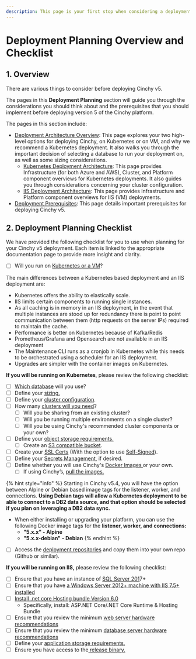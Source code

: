 ```yaml
---
description: This page is your first stop when considering a deployment of Cinchy v5.
---
```


# Deployment Planning Overview and Checklist

## 1. Overview

There are various things to consider before deploying Cinchy v5.

The pages in this **Deployment Planning** section will guide you through the considerations you should think about and the prerequisites that you should implement before deploying version 5 of the Cinchy platform.

The pages in this section include:

* [Deployment Architecture Overview](deployment-architecture-overview/): This page explores your two high-level options for deploying Cinchy, on Kubernetes or on VM, and why we recommend a Kubernetes deployment. It also walks you through the important decision of selecting a database to run your deployment on, as well as some sizing considerations.
  * [Kubernetes Deployment Architecture](deployment-architecture-overview/): This page provides Infrastructure (for both Azure and AWS), Cluster, and Platform component overviews for Kubernetes deployments. It also guides you through considerations concerning your cluster configuration.
  * [IIS Deployment Architecture](deployment-architecture-overview/iis-deployment-architecture.md): This page provides Infrastructure and Platform component overviews for IIS (VM) deployments.
* [Deployment Prerequisites](deployment-prerequisites/): This page details important prerequisites for deploying Cinchy v5.

## 2. Deployment Planning Checklist

We have provided the following checklist for you to use when planning for your Cinchy v5 deployment. Each item is linked to the appropriate documentation page to provide more insight and clarity.

* [ ] Will you run on [Kubernetes or a VM](deployment-architecture-overview/#1.-kubernetes-vs-vms)?

The main differences between a Kubernetes based deployment and an IIS deployment are:

* Kubernetes offers the ability to elastically scale.
* IIS limits certain components to running single instances.
* As all caching is in memory in an IIS deployment, in the event that multiple instances are stood up for redundancy there is point to point communication between them (http requests on the server IPs) required to maintain the cache.
* Performance is better on Kubernetes because of Kafka/Redis
* Prometheus/Grafana and Opensearch are not available in an IIS deployment
* The Maintenance CLI runs as a cronjob in Kubernetes while this needs to be orchestrated using a scheduler for an IIS deployment.
* Upgrades are simpler with the container images on Kubernetes.

**If you will be running on Kubernetes**, please review the following checklist:

* [ ] [Which database](deployment-architecture-overview/#2.-choosing-a-database) will you use?
* [ ] Define your [sizing.](deployment-architecture-overview/#3.-sizing-considerations-and-requirements)
* [ ] Define your [cluster configuration](deployment-architecture-overview/kubernetes-deployment-architecture.md#3.1-cluster-configuration).
* [ ] How many [clusters will you need](deployment-architecture-overview/kubernetes-deployment-architecture.md#3.1-cluster-configuration)?
  * [ ] Will you be sharing from an existing cluster?
  * [ ] Will you be running multiple environments on a single cluster?
  * [ ] Will you be using Cinchy's recommended cluster components or your own?
* [ ] Define your [object storage requirements.](deployment-architecture-overview/#3.4-object-storage-requirements)
  * [ ] Create an [S3 compatible bucket](deployment-architecture-overview/#3.4-object-storage-requirements).
* [ ] Create your [SSL Certs](deployment-prerequisites/#2.-ssl-certs) (With the option to use [Self-Signed](../kubernetes-deployment-installation/using-self-signed-ssl-certs-kubernetes-deployments.md)).
* [ ] Define your [Secrets Management,](deployment-prerequisites/#3.-secrets-management) if desired.
* [ ] Define whether you will use Cinchy's [Docker Images ](deployment-prerequisites/#5.-docker-images)or your own.
  * [ ] If using Cinchy’s, [pull the images.](deployment-prerequisites/#5.1-accessing-cinchys-docker-images)

{% hint style="info" %}
Starting in Cinchy v5.4, you will have the option between Alpine or Debian based image tags for the listener, worker, and connections. **Using Debian tags will allow a Kubernetes deployment to be able to connect to a DB2 data source, and that option should be selected if you plan on leveraging a DB2 data sync.**

* When either installing or upgrading your platform, you can use the following Docker image tags for the **listener, worker, and connections:**
  * **"5.x.x" - Alpine**
  * **"5.x.x-debian" - Debian**
{% endhint %}

* [ ] Access the [deployment repositories](deployment-prerequisites/#6.-access-to-cinchy-artifacts) and copy them into your own repo (Github or similar).

**If you will be running on IIS,** please review the following checklist:

* [ ] Ensure that you have an instance of [SQL Server 201](deployment-prerequisites/#2.1-general-requirements)7+
* [ ] Ensure that you have [a Windows Server 2012+ machine with IIS 7.5+ installed](deployment-prerequisites/#2.1-general-requirements)
* [ ] [Install .net core Hosting bundle Version 6.0](https://dotnet.microsoft.com/en-us/download/dotnet/6.0)
  * Specifically, install: ASP.NET Core/.NET Core Runtime & Hosting Bundle
* [ ] Ensure that you review the minimum [web server hardware recommendations](deployment-prerequisites/#2.2-system-requirements)
* [ ] Ensure that you review the minimum [database server hardware recommendations](deployment-prerequisites/#2.2-system-requirements)
* [ ] Define your [application storage requirements.](deployment-architecture-overview/#3.3-application-storage-requirements)
* [ ] Ensure you have access to the[ release binary.](deployment-prerequisites/#2.1-access-the-binary)
